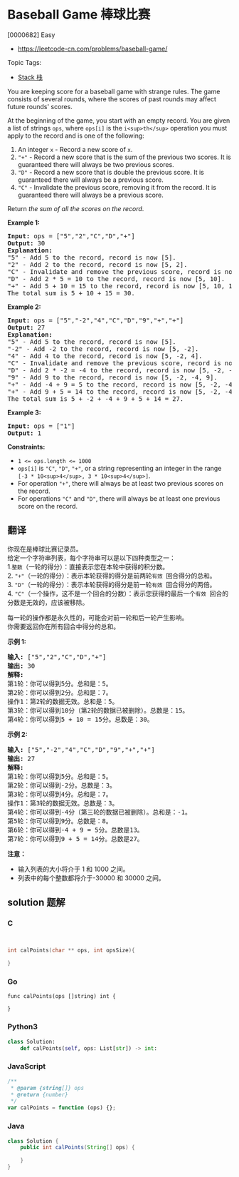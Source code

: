 # Baseball Game 棒球比赛

[0000682] Easy

- https://leetcode-cn.com/problems/baseball-game/

Topic Tags:

- [Stack 栈](https://leetcode-cn.com/tag/stack/)

You are keeping score for a baseball game with strange rules. The game consists of several rounds, where the scores of past rounds may affect future rounds' scores.

At the beginning of the game, you start with an empty record. You are given a list of strings `ops`, where `ops[i]` is the `i<sup>th</sup>` operation you must apply to the record and is one of the following:

1.  An integer `x` - Record a new score of `x`.
2.  `"+"` - Record a new score that is the sum of the previous two scores. It is guaranteed there will always be two previous scores.
3.  `"D"` - Record a new score that is double the previous score. It is guaranteed there will always be a previous score.
4.  `"C"` - Invalidate the previous score, removing it from the record. It is guaranteed there will always be a previous score.

Return _the sum of all the scores on the record_.

**Example 1:**

<pre><strong>Input:</strong> ops = ["5","2","C","D","+"]
<strong>Output:</strong> 30
<strong>Explanation:</strong>
"5" - Add 5 to the record, record is now [5].
"2" - Add 2 to the record, record is now [5, 2].
"C" - Invalidate and remove the previous score, record is now [5].
"D" - Add 2 * 5 = 10 to the record, record is now [5, 10].
"+" - Add 5 + 10 = 15 to the record, record is now [5, 10, 15].
The total sum is 5 + 10 + 15 = 30.
</pre>

**Example 2:**

<pre><strong>Input:</strong> ops = ["5","-2","4","C","D","9","+","+"]
<strong>Output:</strong> 27
<strong>Explanation:</strong>
"5" - Add 5 to the record, record is now [5].
"-2" - Add -2 to the record, record is now [5, -2].
"4" - Add 4 to the record, record is now [5, -2, 4].
"C" - Invalidate and remove the previous score, record is now [5, -2].
"D" - Add 2 * -2 = -4 to the record, record is now [5, -2, -4].
"9" - Add 9 to the record, record is now [5, -2, -4, 9].
"+" - Add -4 + 9 = 5 to the record, record is now [5, -2, -4, 9, 5].
"+" - Add 9 + 5 = 14 to the record, record is now [5, -2, -4, 9, 5, 14].
The total sum is 5 + -2 + -4 + 9 + 5 + 14 = 27.
</pre>

**Example 3:**

<pre><strong>Input:</strong> ops = ["1"]
<strong>Output:</strong> 1
</pre>

**Constraints:**

- `1 <= ops.length <= 1000`
- `ops[i]` is `"C"`, `"D"`, `"+"`, or a string representing an integer in the range `[-3 * 10<sup>4</sup>, 3 * 10<sup>4</sup>]`.
- For operation `"+"`, there will always be at least two previous scores on the record.
- For operations `"C"` and `"D"`, there will always be at least one previous score on the record.

## 翻译

你现在是棒球比赛记录员。  
给定一个字符串列表，每个字符串可以是以下四种类型之一：  
1.`整数`（一轮的得分）：直接表示您在本轮中获得的积分数。  
2\. `"+"`（一轮的得分）：表示本轮获得的得分是前两轮`有效`  回合得分的总和。  
3\. `"D"`（一轮的得分）：表示本轮获得的得分是前一轮`有效`  回合得分的两倍。  
4\. `"C"`（一个操作，这不是一个回合的分数）：表示您获得的最后一个`有效`  回合的分数是无效的，应该被移除。

每一轮的操作都是永久性的，可能会对前一轮和后一轮产生影响。  
你需要返回你在所有回合中得分的总和。

**示例 1:**

<pre><strong>输入:</strong> ["5","2","C","D","+"]
<strong>输出:</strong> 30
<strong>解释:</strong> 
第1轮：你可以得到5分。总和是：5。
第2轮：你可以得到2分。总和是：7。
操作1：第2轮的数据无效。总和是：5。
第3轮：你可以得到10分（第2轮的数据已被删除）。总数是：15。
第4轮：你可以得到5 + 10 = 15分。总数是：30。
</pre>

**示例 2:**

<pre><strong>输入:</strong> ["5","-2","4","C","D","9","+","+"]
<strong>输出:</strong> 27
<strong>解释:</strong> 
第1轮：你可以得到5分。总和是：5。
第2轮：你可以得到-2分。总数是：3。
第3轮：你可以得到4分。总和是：7。
操作1：第3轮的数据无效。总数是：3。
第4轮：你可以得到-4分（第三轮的数据已被删除）。总和是：-1。
第5轮：你可以得到9分。总数是：8。
第6轮：你可以得到-4 + 9 = 5分。总数是13。
第7轮：你可以得到9 + 5 = 14分。总数是27。
</pre>

**注意：**

- 输入列表的大小将介于 1 和 1000 之间。
- 列表中的每个整数都将介于-30000 和 30000 之间。

## solution 题解

### C

```c


int calPoints(char ** ops, int opsSize){

}
```

### Go

```golang
func calPoints(ops []string) int {

}
```

### Python3

```python
class Solution:
    def calPoints(self, ops: List[str]) -> int:
```

### JavaScript

```javascript
/**
 * @param {string[]} ops
 * @return {number}
 */
var calPoints = function (ops) {};
```

### Java

```java
class Solution {
    public int calPoints(String[] ops) {

    }
}
```
